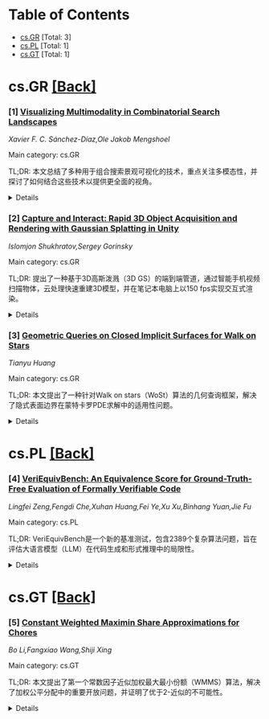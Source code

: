 <div id=toc></div>

# Table of Contents

- [cs.GR](#cs.GR) [Total: 3]
- [cs.PL](#cs.PL) [Total: 1]
- [cs.GT](#cs.GT) [Total: 1]


<div id='cs.GR'></div>

# cs.GR [[Back]](#toc)

### [1] [Visualizing Multimodality in Combinatorial Search Landscapes](https://arxiv.org/abs/2510.06517)
*Xavier F. C. Sánchez-Díaz,Ole Jakob Mengshoel*

Main category: cs.GR

TL;DR: 本文总结了多种用于组合搜索景观可视化的技术，重点关注多模态性，并探讨了如何结合这些技术以提供更全面的视角。


<details>
  <summary>Details</summary>
Motivation: 旨在深入了解组合搜索景观的可视化技术，尤其是多模态性，以便在实际应用中更好地理解和分析搜索景观。

Method: 讨论了景观分析文献中的不同技术，并结合几何和美学元素的图形语法，展示了这些技术的实际应用案例。

Result: 研究表明，没有一种通用的可视化方法适用于所有情况，但结合多种技术可以提供更全面的景观视角。

Conclusion: 作者得出结论，可视化领域没有“免费午餐”，并提出了未来工作的方向，以推动该领域的进一步发展。

Abstract: This work walks through different visualization techniques for combinatorial
search landscapes, focusing on multimodality. We discuss different techniques
from the landscape analysis literature, and how they can be combined to provide
a more comprehensive view of the search landscape. We also include examples and
discuss relevant work to show how others have used these techniques in
practice, based on the geometric and aesthetic elements of the Grammar of
Graphics. We conclude that there is no free lunch in visualization, and provide
recommendations for future work as there are several paths to continue the work
in this field.

</details>


### [2] [Capture and Interact: Rapid 3D Object Acquisition and Rendering with Gaussian Splatting in Unity](https://arxiv.org/abs/2510.06802)
*Islomjon Shukhratov,Sergey Gorinsky*

Main category: cs.GR

TL;DR: 提出了一种基于3D高斯泼溅（3D GS）的端到端管道，通过智能手机视频扫描物体，云处理快速重建3D模型，并在笔记本电脑上以150 fps实现交互式渲染。


<details>
  <summary>Details</summary>
Motivation: 实时捕捉和渲染三维物体在许多应用中具有巨大潜力，如增强现实、数字孪生系统和远程协作。

Method: 使用智能手机视频扫描物体，上传至云端进行3D高斯泼溅（3D GS）重建，并通过Unity在笔记本电脑上实现交互式渲染。

Result: 实验表明，该系统可在大约10分钟内完成GPU上的3D重建，并在笔记本电脑上以150 fps实现实时渲染。

Conclusion: 该管道集成了移动设备、云处理和本地计算机，为实时远程呈现提供了一种高效解决方案。

Abstract: Capturing and rendering three-dimensional (3D) objects in real time remain a
significant challenge, yet hold substantial potential for applications in
augmented reality, digital twin systems, remote collaboration and prototyping.
We present an end-to-end pipeline that leverages 3D Gaussian Splatting (3D GS)
to enable rapid acquisition and interactive rendering of real-world objects
using a mobile device, cloud processing and a local computer. Users scan an
object with a smartphone video, upload it for automated 3D reconstruction, and
visualize it interactively in Unity at an average of 150 frames per second
(fps) on a laptop. The system integrates mobile capture, cloud-based 3D GS and
Unity rendering to support real-time telepresence. Our experiments show that
the pipeline processes scans in approximately 10 minutes on a graphics
processing unit (GPU) achieving real-time rendering on the laptop.

</details>


### [3] [Geometric Queries on Closed Implicit Surfaces for Walk on Stars](https://arxiv.org/abs/2510.07275)
*Tianyu Huang*

Main category: cs.GR

TL;DR: 本文提出了一种针对Walk on stars（WoSt）算法的几何查询框架，解决了隐式表面边界在蒙特卡罗PDE求解中的适用性问题。


<details>
  <summary>Details</summary>
Motivation: 当前WoSt算法在隐式表面边界上的几何查询方法不可靠，限制了其在PDE求解中的应用。本文旨在填补这一空白。

Method: 通过将WoSt查询问题转化为约束全局优化或约束满足问题，采用基于区间分析的分支定界方法解决高度非凸问题。

Result: 首次实现了对封闭隐式表面的最近轮廓点查询和Robin半径边界查询，并成功应用于无网格PDE求解。

Conclusion: 本文的框架和方法为隐式表面边界下的PDE求解提供了可靠的几何查询支持，扩展了WoSt算法的应用范围。

Abstract: Walk on stars (WoSt) is currently one of the most advanced Monte Carlo
solvers for PDEs. Unfortunately, the lack of reliable geometric query
approaches has hindered its applicability to boundaries defined by implicit
surfaces. This work proposes a geometric query framework over closed implicit
surfaces for WoSt, under the scope of walkin' Robin. Our key observation is
that all WoSt queries can be formulated as constrained global optimization or
constraint satisfaction problems. Based on our formulations, to solve the
highly non-convex problems, we adopt a branch-and-bound approach based on
interval analysis. To the best of our knowledge, our method is the first to
study closest silhouette point queries and Robin radius bound queries on closed
implicit surfaces. Our formulations and methods first enable mesh-free PDE
solving via WoSt when boundaries are defined by closed implicit surfaces.

</details>


<div id='cs.PL'></div>

# cs.PL [[Back]](#toc)

### [4] [VeriEquivBench: An Equivalence Score for Ground-Truth-Free Evaluation of Formally Verifiable Code](https://arxiv.org/abs/2510.06296)
*Lingfei Zeng,Fengdi Che,Xuhan Huang,Fei Ye,Xu Xu,Binhang Yuan,Jie Fu*

Main category: cs.PL

TL;DR: VeriEquivBench是一个新的基准测试，包含2389个复杂算法问题，旨在评估大语言模型（LLM）在代码生成和形式推理中的局限性。


<details>
  <summary>Details</summary>
Motivation: 当前的形式验证方法依赖于人工编写的规范，效率低下且数据集规模有限，限制了LLM生成代码的正确性验证。

Method: 引入VeriEquivBench基准测试，采用等价分数作为形式化度量标准，替代传统的规范匹配方法。

Result: 实验结果表明，当前最先进的LLM在生成可形式验证代码方面仍面临巨大挑战。

Conclusion: VeriEquivBench为解决可扩展和可靠的代码生成问题提供了重要基准，强调了任务的高难度。

Abstract: Formal verification is the next frontier for ensuring the correctness of code
generated by Large Language Models (LLMs). While methods that co-generate code
and formal specifications in formal languages, like Dafny, can, in principle,
prove alignment with user intent, progress is bottlenecked by specification
quality evaluation. Current benchmarks rely on matching against ground-truth
specifications, a manual and expertise-intensive process that has limited
existing datasets to a few hundred simple problems and also suffers from a
reliability issue. To address this, we introduce VeriEquivBench, a new
benchmark with $2,389$ complex algorithmic problems that probe the limitations
of current models in both code generation and formal reasoning. Our evaluation
framework replaces ground-truth matching with a formally grounded metric, the
equivalence score, and rigorously verifies the quality of generated
specifications and code. Our results show that generating formally verifiable
code remains a profound challenge for state-of-the-art LLMs. This underscores
both the difficulty of the task and the need for benchmarks like VeriEquivBench
to drive progress toward scalable and reliable coding agents.

</details>


<div id='cs.GT'></div>

# cs.GT [[Back]](#toc)

### [5] [Constant Weighted Maximin Share Approximations for Chores](https://arxiv.org/abs/2510.06581)
*Bo Li,Fangxiao Wang,Shiji Xing*

Main category: cs.GT

TL;DR: 本文提出了第一个常数因子近似加权最大最小份额（WMMS）算法，解决了加权公平分配中的重要开放问题，并证明了优于2-近似的不可能性。


<details>
  <summary>Details</summary>
Motivation: 在加权公平分配中，加权最大最小份额（WMMS）是一个重要的公平概念。然而，WMMS是否允许常数因子近似一直是一个未知且重要的问题。

Method: 作者引入了典型实例简化和代理估值的不同界限，提出了第一个常数因子近似WMMS算法。

Result: 研究结果表明，常数因子近似WMMS算法是可行的，且优于2-近似是不可能的，改进了之前已知的1.366下限。

Conclusion: 本文成功解决了WMMS的常数因子近似问题，并通过理论和算法改进确立了新的界限，推动了加权公平分配领域的研究进展。

Abstract: We study the fair allocation of indivisible chores among agents with
asymmetric weights. Among the various fairness notions, weighted maximin share
(WMMS) stands out as particularly compelling. However, whether WMMS admits a
constant-factor approximation has remained unknown and is one of the important
open problems in weighted fair division [ALMW22, Suk25]. So far, the best known
approximation ratio is O(log n), where n is the number of agents. In this
paper, we advance the state of the art and present the first constant-factor
approximate WMMS algorithm. To this end, we introduce canonical instance
reductions and different bounds of agents' valuations. We also prove that
guaranteeing better than 2-approximation is not possible, which improves the
best-known lower bound of 1.366.

</details>
